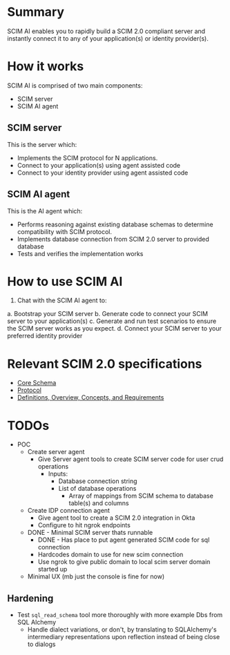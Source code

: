 # Summary

SCIM AI enables you to rapidly build a SCIM 2.0 compliant server and instantly connect it to any of your application(s) or identity provider(s).

# How it works

SCIM AI is comprised of two main components:

- SCIM server
- SCIM AI agent

## SCIM server

This is the server which:

- Implements the SCIM protocol for N applications.
- Connect to your application(s) using agent assisted code
- Connect to your identity provider using agent assisted code

## SCIM AI agent

This is the AI agent which:

- Performs reasoning against existing database schemas to determine compatibility with SCIM protocol.
- Implements database connection from SCIM 2.0 server to provided database
- Tests and verifies the implementation works


# How to use SCIM AI

1. Chat with the SCIM AI agent to:

  a. Bootstrap your SCIM server
  b. Generate code to connect your SCIM server to your application(s)
  c. Generate and run test scenarios to ensure the SCIM server works as you expect.
  d. Connect your SCIM server to your preferred identity provider
  
# Relevant SCIM 2.0 specifications

- [Core Schema](https://datatracker.ietf.org/doc/html/rfc7643)
- [Protocol](https://datatracker.ietf.org/doc/html/rfc7644)
- [Definitions, Overview, Concepts, and Requirements](https://datatracker.ietf.org/doc/html/rfc7644)  


# TODOs

- POC
  + Create server agent
    + Give Server agent tools to create SCIM server code for user crud operations
      + Inputs:
        - Database connection string
        - List of database operations
          - Array of mappings from SCIM schema to database table(s) and columns
  + Create IDP connection agent
    + Give agent tool to create a SCIM 2.0 integration in Okta
    + Configure to hit ngrok endpoints
  + DONE - Minimal SCIM server thats runnable
    + DONE - Has place to put agent generated SCIM code for sql connection
    + Hardcodes domain to use for new scim connection
    + Use ngrok to give public domain to local scim server domain started up
  + Minimal UX (mb just the console is fine for now)

## Hardening

- Test `sql_read_schema` tool more thoroughly with more example Dbs from SQL Alchemy
  + Handle dialect variations, or don't, by translating to SQLAlchemy's intermediary representations upon reflection instead of being close to dialogs

